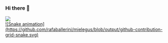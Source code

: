 ### Hi there 👋

<div>
  <a href="https://github.com/mielegus">
  <img src="https://github-readme-stats.vercel.app/api?username=mielegus&show_icons=true&theme=radical&include_all_commits=true&count_private=true"/>
</div>
  
 <div>
   ![Snake animation](https://github.com/rafaballerini/mielegus/blob/output/github-contribution-grid-snake.svg)
 </div>
<!--
**MieleGus/mielegus** is a ✨ _special_ ✨ repository because its `README.md` (this file) appears on your GitHub profile.

Here are some ideas to get you started:

- 🔭 I’m currently working on ...
- 🌱 I’m currently learning ...
- 👯 I’m looking to collaborate on ...
- 🤔 I’m looking for help with ...
- 💬 Ask me about ...
- 📫 How to reach me: ...
- 😄 Pronouns: ...
- ⚡ Fun fact: ...
-->
